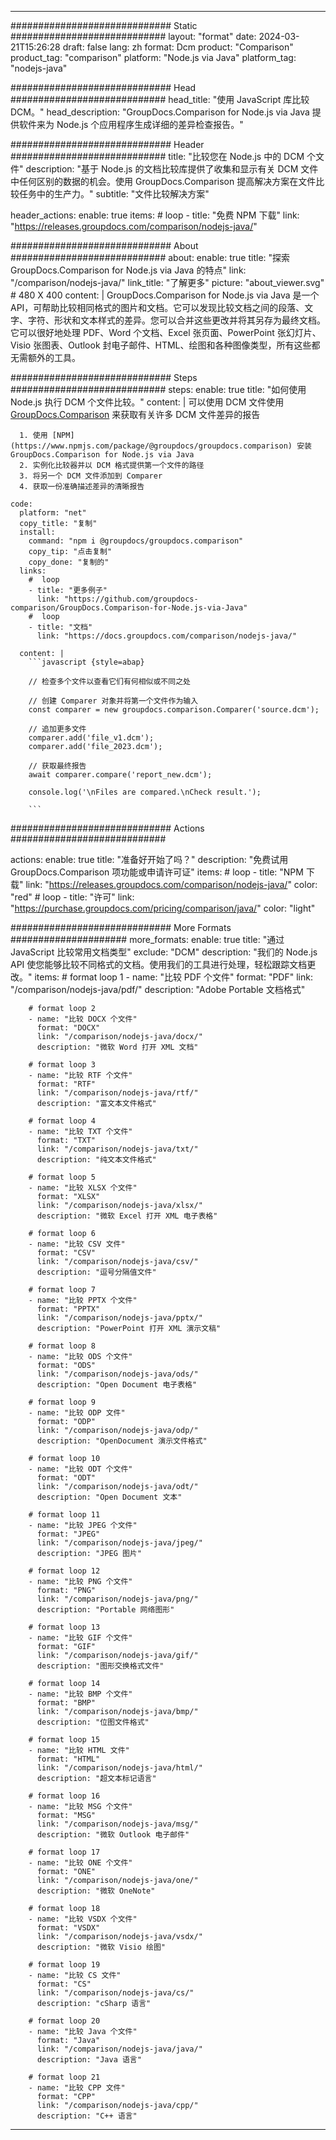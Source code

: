 
---
############################# Static ############################
layout: "format"
date:  2024-03-21T15:26:28
draft: false
lang: zh
format: Dcm
product: "Comparison"
product_tag: "comparison"
platform: "Node.js via Java"
platform_tag: "nodejs-java"

############################# Head ############################
head_title: "使用 JavaScript 库比较 DCM。"
head_description: "GroupDocs.Comparison for Node.js via Java 提供软件来为 Node.js 个应用程序生成详细的差异检查报告。"

############################# Header ############################
title: "比较您在 Node.js 中的 DCM 个文件" 
description: "基于 Node.js 的文档比较库提供了收集和显示有关 DCM 文件中任何区别的数据的机会。使用 GroupDocs.Comparison 提高解决方案在文件比较任务中的生产力。"
subtitle: "文件比较解决方案" 

header_actions:
  enable: true
  items:
    #  loop
    - title: "免费 NPM 下载"
      link: "https://releases.groupdocs.com/comparison/nodejs-java/"
      
############################# About ############################
about:
    enable: true
    title: "探索 GroupDocs.Comparison for Node.js via Java 的特点"
    link: "/comparison/nodejs-java/"
    link_title: "了解更多"
    picture: "about_viewer.svg" # 480 X 400
    content: |
       GroupDocs.Comparison for Node.js via Java 是一个 API，可帮助比较相同格式的图片和文档。它可以发现比较文档之间的段落、文字、字符、形状和文本样式的差异。您可以合并这些更改并将其另存为最终文档。它可以很好地处理 PDF、Word 个文档、Excel 张页面、PowerPoint 张幻灯片、Visio 张图表、Outlook 封电子邮件、HTML、绘图和各种图像类型，所有这些都无需额外的工具。

############################# Steps ############################
steps:
    enable: true
    title: "如何使用 Node.js 执行 DCM 个文件比较。"
    content: |
      可以使用 DCM 文件使用 [GroupDocs.Comparison](https://products.groupdocs.com/comparison/nodejs-java/) 来获取有关许多 DCM 文件差异的报告
      
      1. 使用 [NPM](https://www.npmjs.com/package/@groupdocs/groupdocs.comparison) 安装 GroupDocs.Comparison for Node.js via Java
      2. 实例化比较器并以 DCM 格式提供第一个文件的路径
      3. 将另一个 DCM 文件添加到 Comparer
      4. 获取一份准确描述差异的清晰报告
   
    code:
      platform: "net"
      copy_title: "复制"
      install:
        command: "npm i @groupdocs/groupdocs.comparison"
        copy_tip: "点击复制"
        copy_done: "复制的"
      links:
        #  loop
        - title: "更多例子"
          link: "https://github.com/groupdocs-comparison/GroupDocs.Comparison-for-Node.js-via-Java"
        #  loop
        - title: "文档"
          link: "https://docs.groupdocs.com/comparison/nodejs-java/"
          
      content: |
        ```javascript {style=abap}

        // 检查多个文件以查看它们有何相似或不同之处

        // 创建 Comparer 对象并将第一个文件作为输入
        const comparer = new groupdocs.comparison.Comparer('source.dcm');

        // 追加更多文件
        comparer.add('file_v1.dcm');
        comparer.add('file_2023.dcm');

        // 获取最终报告
        await comparer.compare('report_new.dcm');

        console.log('\nFiles are compared.\nCheck result.');

        ```            

############################# Actions ############################

actions:
  enable: true
  title: "准备好开始了吗？"
  description: "免费试用 GroupDocs.Comparison 项功能或申请许可证"
  items:
    #  loop
    - title: "NPM 下载"
      link: "https://releases.groupdocs.com/comparison/nodejs-java/"
      color: "red"
        #  loop
    - title: "许可"
      link: "https://purchase.groupdocs.com/pricing/comparison/java/"
      color: "light"


############################# More Formats #####################
more_formats:
    enable: true
    title: "通过 JavaScript 比较常用文档类型"
    exclude: "DCM"
    description: "我们的 Node.js API 使您能够比较不同格式的文档。使用我们的工具进行处理，轻松跟踪文档更改。"
    items: 
        # format loop 1
        - name: "比较 PDF 个文件"
          format: "PDF"
          link: "/comparison/nodejs-java/pdf/"
          description: "Adobe Portable 文档格式"

        # format loop 2
        - name: "比较 DOCX 个文件"
          format: "DOCX"
          link: "/comparison/nodejs-java/docx/"
          description: "微软 Word 打开 XML 文档"

        # format loop 3
        - name: "比较 RTF 个文件"
          format: "RTF"
          link: "/comparison/nodejs-java/rtf/"
          description: "富文本文件格式"

        # format loop 4
        - name: "比较 TXT 个文件"
          format: "TXT"
          link: "/comparison/nodejs-java/txt/"
          description: "纯文本文件格式"

        # format loop 5
        - name: "比较 XLSX 个文件"
          format: "XLSX"
          link: "/comparison/nodejs-java/xlsx/"
          description: "微软 Excel 打开 XML 电子表格"

        # format loop 6
        - name: "比较 CSV 文件"
          format: "CSV"
          link: "/comparison/nodejs-java/csv/"
          description: "逗号分隔值文件"

        # format loop 7
        - name: "比较 PPTX 个文件"
          format: "PPTX"
          link: "/comparison/nodejs-java/pptx/"
          description: "PowerPoint 打开 XML 演示文稿"

        # format loop 8
        - name: "比较 ODS 个文件"
          format: "ODS"
          link: "/comparison/nodejs-java/ods/"
          description: "Open Document 电子表格"

        # format loop 9
        - name: "比较 ODP 文件"
          format: "ODP"
          link: "/comparison/nodejs-java/odp/"
          description: "OpenDocument 演示文件格式"

        # format loop 10
        - name: "比较 ODT 个文件"
          format: "ODT"
          link: "/comparison/nodejs-java/odt/"
          description: "Open Document 文本"

        # format loop 11
        - name: "比较 JPEG 个文件"
          format: "JPEG"
          link: "/comparison/nodejs-java/jpeg/"
          description: "JPEG 图片"

        # format loop 12
        - name: "比较 PNG 个文件"
          format: "PNG"
          link: "/comparison/nodejs-java/png/"
          description: "Portable 网络图形"

        # format loop 13
        - name: "比较 GIF 个文件"
          format: "GIF"
          link: "/comparison/nodejs-java/gif/"
          description: "图形交换格式文件"

        # format loop 14
        - name: "比较 BMP 个文件"
          format: "BMP"
          link: "/comparison/nodejs-java/bmp/"
          description: "位图文件格式"

        # format loop 15
        - name: "比较 HTML 文件"
          format: "HTML"
          link: "/comparison/nodejs-java/html/"
          description: "超文本标记语言"

        # format loop 16
        - name: "比较 MSG 个文件"
          format: "MSG"
          link: "/comparison/nodejs-java/msg/"
          description: "微软 Outlook 电子邮件"

        # format loop 17
        - name: "比较 ONE 个文件"
          format: "ONE"
          link: "/comparison/nodejs-java/one/"
          description: "微软 OneNote"

        # format loop 18
        - name: "比较 VSDX 个文件"
          format: "VSDX"
          link: "/comparison/nodejs-java/vsdx/"
          description: "微软 Visio 绘图"

        # format loop 19
        - name: "比较 CS 文件"
          format: "CS"
          link: "/comparison/nodejs-java/cs/"
          description: "cSharp 语言"

        # format loop 20
        - name: "比较 Java 个文件"
          format: "Java"
          link: "/comparison/nodejs-java/java/"
          description: "Java 语言"
          
        # format loop 21
        - name: "比较 CPP 文件"
          format: "CPP"
          link: "/comparison/nodejs-java/cpp/"
          description: "C++ 语言"
---